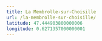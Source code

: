 ```yaml
---
title: La Membrolle-sur-Choisille
url: /la-membrolle-sur-choisille/
latitude: 47.444903800000006
longitude: 0.6271357000000001
---
```


